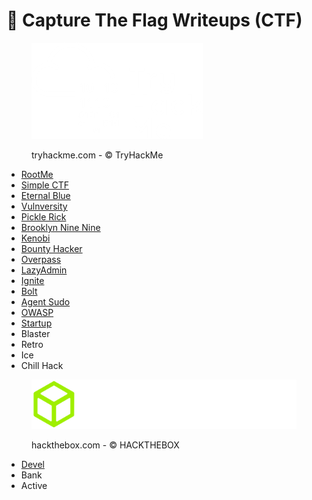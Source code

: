 # 🚩 Capture The Flag Writeups (CTF)

<div align="left" data-full-width="true">

<figure><img src=".gitbook/assets/spaces_EhofjMfYbx3gOUSReXD7_uploads_git-blob-d6717517efcd6cf2abc36234ddf89ae069267bc7_image-20230205151515316.webp" alt=""><figcaption><p>tryhackme.com - © TryHackMe</p></figcaption></figure>

</div>

* [RootMe](rootme.md)
* [Simple CTF](simple-ctf.md)
* [Eternal Blue](eternal-blue.md)
* [Vulnversity](vulnversity.md)
* [Pickle Rick](pickle-rick.md)
* [Brooklyn Nine Nine](brooklyn-nine-nine.md)
* [Kenobi](kenobi.md)
* [Bounty Hacker](bounty-hacker.md)
* [Overpass](overpass.md)
* [LazyAdmin](lazyadmin.md)
* [Ignite](ignite.md)
* [Bolt](bolt.md)
* [Agent Sudo](agent-sudo.md)
* [OWASP](owasp/)
* [Startup](startup.md)
* Blaster
* Retro
* Ice
* Chill Hack



<div align="left">

<figure><img src=".gitbook/assets/spaces_EhofjMfYbx3gOUSReXD7_uploads_git-blob-4d6d836c187ed06d910d94a8c98eab79e10bce11_logo-htb2.webp" alt=""><figcaption><p>hackthebox.com - © HACKTHEBOX</p></figcaption></figure>

</div>

* [Devel](devel.md)
* Bank
* Active
